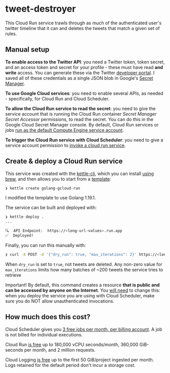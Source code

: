 # tweet-destroyer

This Cloud Run service trawls through as much of the authenticated user's twitter timeline that it can and deletes the tweets that match a given set of rules.

## Manual setup

**To enable access to the Twitter API**: you need a Twitter token, token secret, and an access token and secret for your profile - these must have read **and write** access. You can generate these via the Twitter [developer portal](https://developer.twitter.com/en). I saved all of these credentials as a single JSON blob in Google's [Secret Manager](https://cloud.google.com/secret-manager).

**To use Google Cloud services**: you need to enable several APIs, as needed - specifically, for Cloud Run and Cloud Scheduler.

**To allow the Cloud Run service to read the secret**: you need to give the service account that is running the Cloud Run container _Secret Manager Secret Accessor_ permissions, to read the secret. You can do this in the Google Cloud Secret Manager console. By default, Cloud Run services or jobs [run as the default Compute Engine service account](https://cloud.google.com/run/docs/configuring/service-accounts).

**To trigger the Cloud Run service with Cloud Scheduler**: you need to give a service account permission to [invoke a cloud run service](https://cloud.google.com/run/docs/triggering/using-scheduler#create-service-account).

## Create & deploy a Cloud Run service

This service was created with the [kettle-cli](https://github.com/operatorai/kettle-cli), which you can install [using brew](https://github.com/nlathia/kettle-cli#installing-with-brew), and then allows you to start from a [template](https://github.com/nlathia/kettle-templates):

```bash
❯ kettle create golang-gcloud-run
```

I modified the template to use Golang 1.19.1.

The service can be built and deployed with:

```bash
❯ kettle deploy .
...

🔍  API Endpoint:  https://<long-url-values>.run.app
✅  Deployed!
```

Finally, you can run this manually with:

```bash
❯ curl -X POST -d '{"dry_run": true, "max_iterations": 2}' https://<long-url-values>.run.app
```

When `dry_run` is set to `true`, not tweets are deleted. Any non-zero value for `max_iterations` limits how many batches of ~200 tweets the service tries to retrieve

Important! By default, this command creates a resource **that is public and can be accessed by anyone on the Internet**. You [will need](https://cloud.google.com/run/docs/triggering/using-scheduler) to change this: when you deploy the service you are using with Cloud Scheduler, make sure you do NOT allow unauthenticated invocations. 

## How much does this cost?

Cloud Scheduler gives you [3 free jobs per month, per billing account](https://cloud.google.com/scheduler/pricing). A job is not billed for individual executions.

Cloud Run [is free](https://cloud.google.com/run/pricing) up to 180,000 vCPU seconds/month, 360,000 GiB-seconds per month, and 2 million requests.

Cloud Logging [is free](https://cloud.google.com/stackdriver/pricing) up to the first 50 GiB/project ingested per month. Logs retained for the default period don't incur a storage cost.

